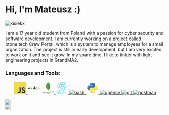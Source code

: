 <h1 align="left">Hi, I'm Mateusz :)</h1>
<p align="left"> <img src="https://komarev.com/ghpvc/?username=kisiekx&label=Profile%20views&color=3eafe0&style=flat" alt="kisiekx" /> </p>

I am a 17 year old student from Poland with a passion for cyber security and software development. I am currently working on a project called btone.tech Crew Portal, which is a system to manage employees  for a small organization. The project is still in early development, but I am very excited to work on it and see it grow. In my spare time, I like to tinker with light engineering projects in GrandMA2.



<h3 align="left">Languages and Tools:</h3>

<p align="center">
<a href="https://developer.mozilla.org/en-US/docs/Web/JavaScript" target="_blank" rel="noreferrer"> <img src="https://raw.githubusercontent.com/devicons/devicon/master/icons/javascript/javascript-original.svg" alt="javascript" width="40" height="40"/> </a> 
<img src="https://raw.githubusercontent.com/devicons/devicon/master/icons/nodejs/nodejs-original-wordmark.svg" alt="nodejs" width="40" height="40"/> </a> 
<a href="https://www.mongodb.com/" target="_blank" rel="noreferrer"> <img src="https://raw.githubusercontent.com/devicons/devicon/master/icons/mongodb/mongodb-original-wordmark.svg" alt="mongodb" width="40" height="40"/> </a> 
<a href="https://reactjs.org/" target="_blank" rel="noreferrer"> <img src="https://raw.githubusercontent.com/devicons/devicon/master/icons/react/react-original-wordmark.svg" alt="react" width="40" height="40"/> </a>
<a href="https://www.gnu.org/software/bash/" target="_blank" rel="noreferrer"> <img src="https://www.vectorlogo.zone/logos/gnu_bash/gnu_bash-icon.svg" alt="bash" width="40" height="40"/> </a> 
<a href="https://www.python.org" target="_blank" rel="noreferrer"> <img src="https://raw.githubusercontent.com/devicons/devicon/master/icons/python/python-original.svg" alt="python" width="40" height="40"/> </a> 
<a href="https://opencv.org/" target="_blank" rel="noreferrer"> <img src="https://www.vectorlogo.zone/logos/opencv/opencv-icon.svg" alt="opencv" width="40" height="40"/> </a>
<a href="https://git-scm.com/" target="_blank" rel="noreferrer"> <img src="https://www.vectorlogo.zone/logos/git-scm/git-scm-icon.svg" alt="git" width="40" height="40"/> </a>
<a href="https://postman.com" target="_blank" rel="noreferrer"> <img src="https://www.vectorlogo.zone/logos/getpostman/getpostman-icon.svg" alt="postman" width="40" height="40"/> </a>  </p>



<div style="display: flex; flex-direction: column;">
 <img class="img" src="https://github-readme-stats.vercel.app/api?username=kisiekx&show_icons=true&theme=dark&locale=en" />
 <img class="img" src="https://github-readme-streak-stats.herokuapp.com/?user=kisiekx&theme=dark" />
</div>
